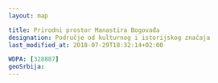 ```yaml
---
layout: map

title: Prirodni prostor Manastira Bogovađa
designation: Područje od kulturnog i istorijskog značaja
last_modified_at: 2018-07-29T18:32:14+02:00

WDPA: [328887]
geoSrbija:
---
```

